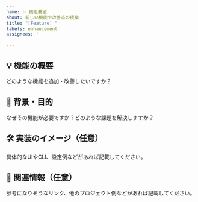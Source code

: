 ```yaml
---
name: ✨ 機能要望
about: 新しい機能や改善点の提案
title: "[Feature] "
labels: enhancement
assignees: ''

---
```


## 💡 機能の概要

どのような機能を追加・改善したいですか？

## 🧩 背景・目的

なぜその機能が必要ですか？どのような課題を解決しますか？

## 🛠️ 実装のイメージ（任意）

具体的なUIやCLI、設定例などがあれば記載してください。

## 📎 関連情報（任意）

参考になりそうなリンク、他のプロジェクト例などがあれば記載してください。